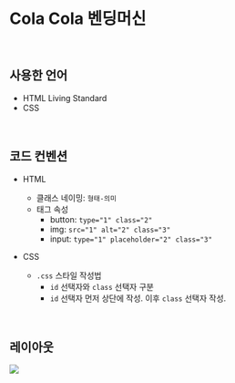 # Cola Cola 벤딩머신

<br>

## 사용한 언어

- HTML Living Standard
- CSS

<br>

## 코드 컨벤션

- HTML

  - 클래스 네이밍: `형태-의미`
  - 태그 속성
    - button: `type="1" class="2"`
    - img: `src="1" alt="2" class="3"`
    - input: `type="1" placeholder="2" class="3"`

- CSS
  - `.css` 스타일 작성법
    - `id` 선택자와 `class` 선택자 구분
    - `id` 선택자 먼저 상단에 작성. 이후 `class` 선택자 작성.

<br>

## 레이아웃

![](https://velog.velcdn.com/images/new__world/post/f69fa883-da3e-40dd-b9a5-858e4f207752/image.png)